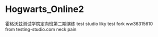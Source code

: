 # Hogwarts_Online2

霍格沃兹测试学院定向班第二期演练
test studio
liky test fork
ww36315610
from testing-studio.com
neck pain
